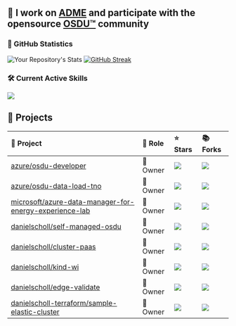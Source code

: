 
## 🔭 I work on [ADME](https://azure.microsoft.com/en-us/products/data-manager-for-energy) and participate with the opensource [OSDU™](https://community.opengroup.org/danielscholl) community


### 🧮 GitHub Statistics
![Your Repository's Stats](https://github-readme-stats.vercel.app/api?username=danielscholl&show_icons=true)
[![GitHub Streak](https://streak-stats.demolab.com/?user=danielscholl)](https://git.io/streak-stats)



### 🛠️ Current Active Skills
![](https://skillicons.dev/icons?i=azure,docker,kubernetes,linux,bash,terraform,vscode,git,github,githubactions,maven,md,ai)

## 🚀 Projects 
|🔮 Project | 👮 Role | ⭐ Stars | 📚 Forks | 
|:----------|:---------|:---------|:----------| 
|[azure/osdu-developer](https://github.com/azure/osdu-developer) | 👑 Owner | ![](https://img.shields.io/github/stars/azure/osdu-developer?style=flat-square&labelColor=343b41) | ![](https://img.shields.io/github/forks/azure/osdu-developer?style=flat-square&labelColor=343b41) |
|[azure/osdu-data-load-tno](https://github.com/azure/osdu-data-load-tno) | 👑 Owner | ![](https://img.shields.io/github/stars/azure/osdu-data-load-tno?style=flat-square&labelColor=343b41) | ![](https://img.shields.io/github/forks/azure/osdu-data-load-tno?style=flat-square&labelColor=343b41) |
|[microsoft/azure-data-manager-for-energy-experience-lab](https://github.com/microsoft/azure-data-manager-for-energy-experience-lab) | 👑 Owner | ![](https://img.shields.io/github/stars/microsoft/azure-data-manager-for-energy-experience-lab?style=flat-square&labelColor=343b41) | ![](https://img.shields.io/github/forks/microsoft/azure-data-manager-for-energy-experience-lab?style=flat-square&labelColor=343b41) |
|[danielscholl/self-managed-osdu](https://github.com/danielscholl/self-managed-osdu) | 👑 Owner | ![](https://img.shields.io/github/stars/danielscholl/self-managed-osdu?style=flat-square&labelColor=343b41) | ![](https://img.shields.io/github/forks/danielscholl/self-managed-osdu?style=flat-square&labelColor=343b41) |
|[danielscholl/cluster-paas](https://github.com/danielscholl/cluster-paas) | 👑 Owner | ![](https://img.shields.io/github/stars/danielscholl/cluster-paas?style=flat-square&labelColor=343b41) | ![](https://img.shields.io/github/forks/danielscholl/cluster-paas?style=flat-square&labelColor=343b41) |
|[danielscholl/kind-wi](https://github.com/danielscholl/kind-wi) | 👑 Owner | ![](https://img.shields.io/github/stars/danielscholl/kind-wi?style=flat-square&labelColor=343b41) | ![](https://img.shields.io/github/forks/danielscholl/kind-wi?style=flat-square&labelColor=343b41) |
|[danielscholl/edge-validate](https://github.com/danielscholl/edge-validate) | 👑 Owner | ![](https://img.shields.io/github/stars/danielscholl/edge-validate?style=flat-square&labelColor=343b41) | ![](https://img.shields.io/github/forks/danielscholl/edge-validate?style=flat-square&labelColor=343b41) |
|[danielscholl-terraform/sample-elastic-cluster](https://github.com/danielscholl-terraform/sample-elastic-cluster) | 👑 Owner | ![](https://img.shields.io/github/stars/danielscholl-terraform/sample-elastic-cluster?style=flat-square&labelColor=343b41) | ![](https://img.shields.io/github/forks/danielscholl-terraform/sample-elastic-cluster?style=flat-square&labelColor=343b41) |


<!--
**danielscholl/danielscholl** is a ✨ _special_ ✨ repository because its `README.md` (this file) appears on your GitHub profile.

Here are some ideas to get you started:

### Hi there 👋

- 🔭 I’m currently working on ...
- 🌱 I’m currently learning ...
- 👯 I’m looking to collaborate on ...
- 🤔 I’m looking for help with ...
- 💬 Ask me about ...
- 📫 How to reach me: ...
- 😄 Pronouns: ...
- ⚡ Fun fact: ...
-->
